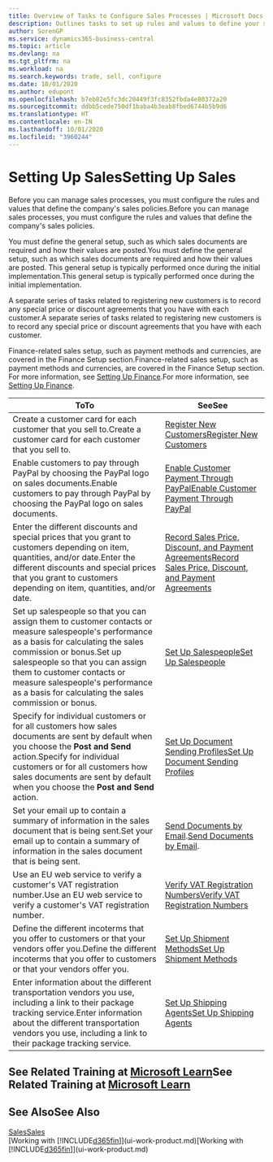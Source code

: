 ```yaml
---
title: Overview of Tasks to Configure Sales Processes | Microsoft Docs
description: Outlines tasks to set up rules and values to define your sales policies and processes.
author: SorenGP
ms.service: dynamics365-business-central
ms.topic: article
ms.devlang: na
ms.tgt_pltfrm: na
ms.workload: na
ms.search.keywords: trade, sell, configure
ms.date: 10/01/2020
ms.author: edupont
ms.openlocfilehash: b7eb82e5fc3dc20449f3fc8352fbda4e80372a20
ms.sourcegitcommit: ddbb5cede750df1baba4b3eab8fbed6744b5b9d6
ms.translationtype: HT
ms.contentlocale: en-IN
ms.lasthandoff: 10/01/2020
ms.locfileid: "3960244"
---
```

# <a name="setting-up-sales"></a><span data-ttu-id="4eb18-103">Setting Up Sales</span><span class="sxs-lookup"><span data-stu-id="4eb18-103">Setting Up Sales</span></span>
<span data-ttu-id="4eb18-104">Before you can manage sales processes, you must configure the rules and values that define the company's sales policies.</span><span class="sxs-lookup"><span data-stu-id="4eb18-104">Before you can manage sales processes, you must configure the rules and values that define the company's sales policies.</span></span>

<span data-ttu-id="4eb18-105">You must define the general setup, such as which sales documents are required and how their values are posted.</span><span class="sxs-lookup"><span data-stu-id="4eb18-105">You must define the general setup, such as which sales documents are required and how their values are posted.</span></span> <span data-ttu-id="4eb18-106">This general setup is typically performed once during the initial implementation.</span><span class="sxs-lookup"><span data-stu-id="4eb18-106">This general setup is typically performed once during the initial implementation.</span></span>

<span data-ttu-id="4eb18-107">A separate series of tasks related to registering new customers is to record any special price or discount agreements that you have with each customer.</span><span class="sxs-lookup"><span data-stu-id="4eb18-107">A separate series of tasks related to registering new customers is to record any special price or discount agreements that you have with each customer.</span></span>

<span data-ttu-id="4eb18-108">Finance-related sales setup, such as payment methods and currencies, are covered in the Finance Setup section.</span><span class="sxs-lookup"><span data-stu-id="4eb18-108">Finance-related sales setup, such as payment methods and currencies, are covered in the Finance Setup section.</span></span> <span data-ttu-id="4eb18-109">For more information, see [Setting Up Finance](finance-setup-finance.md).</span><span class="sxs-lookup"><span data-stu-id="4eb18-109">For more information, see [Setting Up Finance](finance-setup-finance.md).</span></span>

| <span data-ttu-id="4eb18-110">To</span><span class="sxs-lookup"><span data-stu-id="4eb18-110">To</span></span> | <span data-ttu-id="4eb18-111">See</span><span class="sxs-lookup"><span data-stu-id="4eb18-111">See</span></span> |
| --- | --- |
| <span data-ttu-id="4eb18-112">Create a customer card for each customer that you sell to.</span><span class="sxs-lookup"><span data-stu-id="4eb18-112">Create a customer card for each customer that you sell to.</span></span> |[<span data-ttu-id="4eb18-113">Register New Customers</span><span class="sxs-lookup"><span data-stu-id="4eb18-113">Register New Customers</span></span>](sales-how-register-new-customers.md) |
| <span data-ttu-id="4eb18-114">Enable customers to pay through PayPal by choosing the PayPal logo on sales documents.</span><span class="sxs-lookup"><span data-stu-id="4eb18-114">Enable customers to pay through PayPal by choosing the PayPal logo on sales documents.</span></span> |[<span data-ttu-id="4eb18-115">Enable Customer Payment Through PayPal</span><span class="sxs-lookup"><span data-stu-id="4eb18-115">Enable Customer Payment Through PayPal</span></span>](sales-how-enable-payment-service-extensions.md) |
| <span data-ttu-id="4eb18-116">Enter the different discounts and special prices that you grant to customers depending on item, quantities, and/or date.</span><span class="sxs-lookup"><span data-stu-id="4eb18-116">Enter the different discounts and special prices that you grant to customers depending on item, quantities, and/or date.</span></span> |[<span data-ttu-id="4eb18-117">Record Sales Price, Discount, and Payment Agreements</span><span class="sxs-lookup"><span data-stu-id="4eb18-117">Record Sales Price, Discount, and Payment Agreements</span></span>](sales-how-record-sales-price-discount-payment-agreements.md) |
| <span data-ttu-id="4eb18-118">Set up salespeople so that you can assign them to customer contacts or measure salespeople's performance as a basis for calculating the sales commission or bonus.</span><span class="sxs-lookup"><span data-stu-id="4eb18-118">Set up salespeople so that you can assign them to customer contacts or measure salespeople's performance as a basis for calculating the sales commission or bonus.</span></span> |[<span data-ttu-id="4eb18-119">Set Up Salespeople</span><span class="sxs-lookup"><span data-stu-id="4eb18-119">Set Up Salespeople</span></span>](sales-how-setup-salespeople.md) |
| <span data-ttu-id="4eb18-120">Specify for individual customers or for all customers how sales documents are sent by default when you choose the **Post and Send** action.</span><span class="sxs-lookup"><span data-stu-id="4eb18-120">Specify for individual customers or for all customers how sales documents are sent by default when you choose the **Post and Send** action.</span></span> |[<span data-ttu-id="4eb18-121">Set Up Document Sending Profiles</span><span class="sxs-lookup"><span data-stu-id="4eb18-121">Set Up Document Sending Profiles</span></span>](sales-how-setup-document-send-profiles.md) |
| <span data-ttu-id="4eb18-122">Set your email up to contain a summary of information in the sales document that is being sent.</span><span class="sxs-lookup"><span data-stu-id="4eb18-122">Set your email up to contain a summary of information in the sales document that is being sent.</span></span> |<span data-ttu-id="4eb18-123">[Send Documents by Email](ui-how-send-documents-email.md).</span><span class="sxs-lookup"><span data-stu-id="4eb18-123">[Send Documents by Email](ui-how-send-documents-email.md).</span></span> |
|<span data-ttu-id="4eb18-124">Use an EU web service to verify a customer's VAT registration number.</span><span class="sxs-lookup"><span data-stu-id="4eb18-124">Use an EU web service to verify a customer's VAT registration number.</span></span>|[<span data-ttu-id="4eb18-125">Verify VAT Registration Numbers</span><span class="sxs-lookup"><span data-stu-id="4eb18-125">Verify VAT Registration Numbers</span></span>](finance-setup-vat.md)|
|<span data-ttu-id="4eb18-126">Define the different incoterms that you offer to customers or that your vendors offer you.</span><span class="sxs-lookup"><span data-stu-id="4eb18-126">Define the different incoterms that you offer to customers or that your vendors offer you.</span></span>|[<span data-ttu-id="4eb18-127">Set Up Shipment Methods</span><span class="sxs-lookup"><span data-stu-id="4eb18-127">Set Up Shipment Methods</span></span>](sales-how-set-up-shipment-methods.md)|
|<span data-ttu-id="4eb18-128">Enter information about the different transportation vendors you use, including a link to their package tracking service.</span><span class="sxs-lookup"><span data-stu-id="4eb18-128">Enter information about the different transportation vendors you use, including a link to their package tracking service.</span></span>|[<span data-ttu-id="4eb18-129">Set Up Shipping Agents</span><span class="sxs-lookup"><span data-stu-id="4eb18-129">Set Up Shipping Agents</span></span>](sales-how-to-set-up-shipping-agents.md)|

## <a name="see-related-training-at-microsoft-learn"></a><span data-ttu-id="4eb18-130">See Related Training at [Microsoft Learn](/learn/paths/trade-get-started-dynamics-365-business-central/)</span><span class="sxs-lookup"><span data-stu-id="4eb18-130">See Related Training at [Microsoft Learn](/learn/paths/trade-get-started-dynamics-365-business-central/)</span></span>

## <a name="see-also"></a><span data-ttu-id="4eb18-131">See Also</span><span class="sxs-lookup"><span data-stu-id="4eb18-131">See Also</span></span>
[<span data-ttu-id="4eb18-132">Sales</span><span class="sxs-lookup"><span data-stu-id="4eb18-132">Sales</span></span>](sales-manage-sales.md)  
<span data-ttu-id="4eb18-133">[Working with [!INCLUDE[d365fin](includes/d365fin_md.md)]](ui-work-product.md)</span><span class="sxs-lookup"><span data-stu-id="4eb18-133">[Working with [!INCLUDE[d365fin](includes/d365fin_md.md)]](ui-work-product.md)</span></span>

